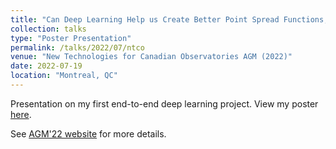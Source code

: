 ```yaml
---
title: "Can Deep Learning Help us Create Better Point Spread Functions, Faster?"
collection: talks
type: "Poster Presentation"
permalink: /talks/2022/07/ntco
venue: "New Technologies for Canadian Observatories AGM (2022)"
date: 2022-07-19
location: "Montreal, QC"
---
```


Presentation on my first end-to-end deep learning project. View my poster [here](https://www.uvic.ca/research/centres/arc/assets/docs/ferreira_poster.pdf).

See [AGM'22 website](https://www.uvic.ca/research/centres/arc/create/ntco-agms/ntco_agm_2022/index.php) for more details.